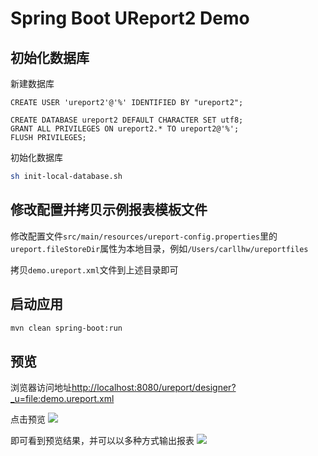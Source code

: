 # Spring Boot UReport2 Demo

## 初始化数据库

新建数据库
```
CREATE USER 'ureport2'@'%' IDENTIFIED BY "ureport2";

CREATE DATABASE ureport2 DEFAULT CHARACTER SET utf8;
GRANT ALL PRIVILEGES ON ureport2.* TO ureport2@'%';
FLUSH PRIVILEGES;
```

初始化数据库
```bash
sh init-local-database.sh
```

## 修改配置并拷贝示例报表模板文件

修改配置文件`src/main/resources/ureport-config.properties`里的`ureport.fileStoreDir`属性为本地目录，例如`/Users/carllhw/ureportfiles`

拷贝`demo.ureport.xml`文件到上述目录即可

## 启动应用

```bash
mvn clean spring-boot:run
```

## 预览

浏览器访问地址[http://localhost:8080/ureport/designer?_u=file:demo.ureport.xml](http://localhost:8080/ureport/designer?_u=file:demo.ureport.xml)

点击预览
![](https://ws1.sinaimg.cn/large/b2b6a323gy1fv7znndcjlj21r20mmq6w.jpg)

即可看到预览结果，并可以以多种方式输出报表
![](https://ws1.sinaimg.cn/large/b2b6a323gy1fv7zskpavkj211a09utad.jpg)
